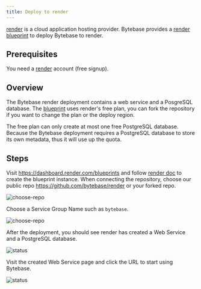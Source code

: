 ```yaml
---
title: Deploy to render
---
```


[render](https://render.com) is a cloud application hosting provider. Bytebase provides a [render blueprint](https://github.com/bytebase/render) to deploy Bytebase to render.

## Prerequisites

You need a [render](https://render.com) account (free signup).

## Overview

The Bytebase render deployment contains a web service and a PosgreSQL database. The [blueprint](https://github.com/bytebase/render/blob/main/render.yaml) uses render's free plan, you can fork the repository if you want to change the plan or the deploy region.

<HintBlock type="info">

The free plan can only create at most one free PostgreSQL database. Because the Bytebase deployment requires a PostgreSQL database to store its own metadata, thus it will use up the quota.

</HintBlock>

## Steps

Visit https://dashboard.render.com/blueprints and follow [render doc](https://render.com/docs/infrastructure-as-code) to create the blueprint instance. When connecting the repository, choose our public repo https://github.com/bytebase/render or your forked repo.

![choose-repo](/content/docs/get-started/install/render-blueprint-repo.webp)

Choose a Service Group Name such as `bytebase`.

![choose-repo](/content/docs/get-started/install/render-blueprint-name.webp)

After the deployment, you should see render has created a Web Service and a PostgreSQL database.

![status](/content/docs/get-started/install/render-blueprint-status.webp)

Visit the created Web Service page and click the URL to start using Bytebase.

![status](/content/docs/get-started/install/render-blueprint-web.webp)
